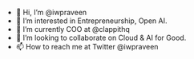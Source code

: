 - 👋 Hi, I’m @iwpraveen
- 👀 I’m interested in Entrepreneurship, Open AI.
- 🌱 I’m currently COO at @clappithq
- 💞️ I’m looking to collaborate on Cloud & AI for Good.
- 📫 How to reach me at Twitter @iwpraveen

<!---
iwpraveen/iwpraveen is a ✨ special ✨ repository because its `README.md` (this file) appears on your GitHub profile.
You can click the Preview link to take a look at your changes.
--->
